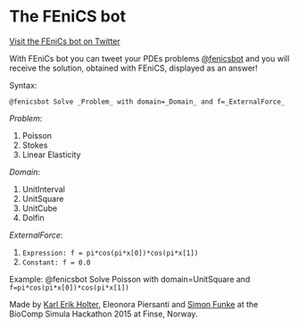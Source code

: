 The FEniCS bot
==============
[Visit the FEniCs bot on Twitter](https://twitter.com/fenicsbot/)

With FEniCs bot you can tweet your PDEs problems [@fenicsbot](https://twitter.com/fenicsbot/) and you will receive the solution, obtained with FEniCS, displayed as an answer!

Syntax:
```
@fenicsbot Solve _Problem_ with domain=_Domain_ and f=_ExternalForce_
```

_Problem_:

1. Poisson
2. Stokes
3. Linear Elasticity

_Domain_:

1. UnitInterval
2. UnitSquare
3. UnitCube
4. Dolfin

_ExternalForce_:

1. `Expression: f = pi*cos(pi*x[0])*cos(pi*x[1])`
2. `Constant: f = 0.0`

Example:
@fenicsbot Solve Poisson with domain=UnitSquare and `f=pi*cos(pi*x[0])*cos(pi*x[1])`


Made by [Karl Erik Holter](https://twitter.com/karl__erik), Eleonora Piersanti and [Simon Funke](https://twitter.com/SimonFunke) at the BioComp Simula Hackathon 2015 at Finse, Norway.

